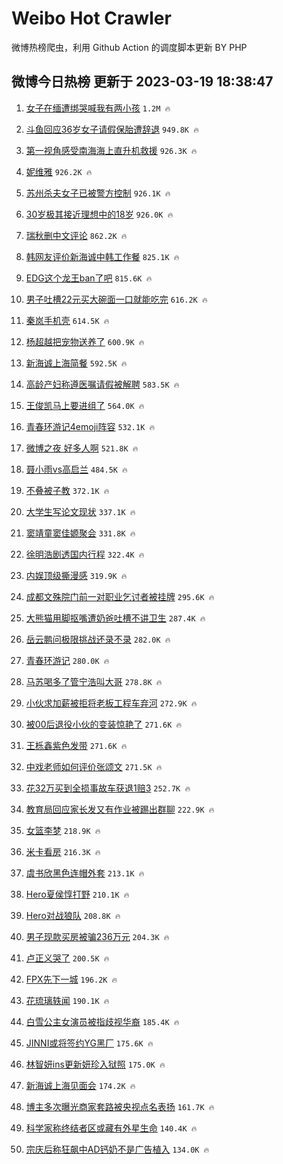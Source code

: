# Weibo Hot Crawler 



微博热榜爬虫，利用 Github Action 的调度脚本更新 BY PHP 


## 微博今日热榜 更新于 2023-03-19 18:38:47 
1. [女子在缅遭绑哭喊我有两小孩](https://s.weibo.com/weibo?q=%23%E5%A5%B3%E5%AD%90%E5%9C%A8%E7%BC%85%E9%81%AD%E7%BB%91%E5%93%AD%E5%96%8A%E6%88%91%E6%9C%89%E4%B8%A4%E5%B0%8F%E5%AD%A9%23&t=31&band_rank=1&Refer=top) `1.2M 🔥` 

1. [斗鱼回应36岁女子请假保胎遭辞退](https://s.weibo.com/weibo?q=%23%E6%96%97%E9%B1%BC%E5%9B%9E%E5%BA%9436%E5%B2%81%E5%A5%B3%E5%AD%90%E8%AF%B7%E5%81%87%E4%BF%9D%E8%83%8E%E9%81%AD%E8%BE%9E%E9%80%80%23&t=31&band_rank=2&Refer=top) `949.8K 🔥` 

1. [第一视角感受南海海上直升机救援](https://s.weibo.com/weibo?q=%23%E7%AC%AC%E4%B8%80%E8%A7%86%E8%A7%92%E6%84%9F%E5%8F%97%E5%8D%97%E6%B5%B7%E6%B5%B7%E4%B8%8A%E7%9B%B4%E5%8D%87%E6%9C%BA%E6%95%91%E6%8F%B4%23&t=31&band_rank=3&Refer=top) `926.3K 🔥` 

1. [妮维雅](https://s.weibo.com/weibo?q=%E5%A6%AE%E7%BB%B4%E9%9B%85&t=31&band_rank=4&Refer=top) `926.2K 🔥` 

1. [苏州杀夫女子已被警方控制](https://s.weibo.com/weibo?q=%23%E8%8B%8F%E5%B7%9E%E6%9D%80%E5%A4%AB%E5%A5%B3%E5%AD%90%E5%B7%B2%E8%A2%AB%E8%AD%A6%E6%96%B9%E6%8E%A7%E5%88%B6%23&t=31&band_rank=5&Refer=top) `926.1K 🔥` 

1. [30岁极其接近理想中的18岁](https://s.weibo.com/weibo?q=%2330%E5%B2%81%E6%9E%81%E5%85%B6%E6%8E%A5%E8%BF%91%E7%90%86%E6%83%B3%E4%B8%AD%E7%9A%8418%E5%B2%81%23&t=31&band_rank=6&Refer=top) `926.0K 🔥` 

1. [瑞秋删中文评论](https://s.weibo.com/weibo?q=%23%E7%91%9E%E7%A7%8B%E5%88%A0%E4%B8%AD%E6%96%87%E8%AF%84%E8%AE%BA%23&t=31&band_rank=7&Refer=top) `862.2K 🔥` 

1. [韩网友评价新海诚中韩工作餐](https://s.weibo.com/weibo?q=%23%E9%9F%A9%E7%BD%91%E5%8F%8B%E8%AF%84%E4%BB%B7%E6%96%B0%E6%B5%B7%E8%AF%9A%E4%B8%AD%E9%9F%A9%E5%B7%A5%E4%BD%9C%E9%A4%90%23&t=31&band_rank=8&Refer=top) `825.1K 🔥` 

1. [EDG这个龙王ban了吧](https://s.weibo.com/weibo?q=EDG%E8%BF%99%E4%B8%AA%E9%BE%99%E7%8E%8Bban%E4%BA%86%E5%90%A7&t=31&band_rank=9&Refer=top) `815.6K 🔥` 

1. [男子吐槽22元买大碗面一口就能吃完](https://s.weibo.com/weibo?q=%23%E7%94%B7%E5%AD%90%E5%90%90%E6%A7%BD22%E5%85%83%E4%B9%B0%E5%A4%A7%E7%A2%97%E9%9D%A2%E4%B8%80%E5%8F%A3%E5%B0%B1%E8%83%BD%E5%90%83%E5%AE%8C%23&t=31&band_rank=10&Refer=top) `616.2K 🔥` 

1. [秦岚手机壳](https://s.weibo.com/weibo?q=%23%E7%A7%A6%E5%B2%9A%E6%89%8B%E6%9C%BA%E5%A3%B3%23&t=31&band_rank=11&Refer=top) `614.5K 🔥` 

1. [杨超越把宠物送养了](https://s.weibo.com/weibo?q=%23%E6%9D%A8%E8%B6%85%E8%B6%8A%E6%8A%8A%E5%AE%A0%E7%89%A9%E9%80%81%E5%85%BB%E4%BA%86%23&t=31&band_rank=12&Refer=top) `600.9K 🔥` 

1. [新海诚上海简餐](https://s.weibo.com/weibo?q=%23%E6%96%B0%E6%B5%B7%E8%AF%9A%E4%B8%8A%E6%B5%B7%E7%AE%80%E9%A4%90%23&t=31&band_rank=13&Refer=top) `592.5K 🔥` 

1. [高龄产妇称遵医嘱请假被解聘](https://s.weibo.com/weibo?q=%23%E9%AB%98%E9%BE%84%E4%BA%A7%E5%A6%87%E7%A7%B0%E9%81%B5%E5%8C%BB%E5%98%B1%E8%AF%B7%E5%81%87%E8%A2%AB%E8%A7%A3%E8%81%98%23&t=31&band_rank=14&Refer=top) `583.5K 🔥` 

1. [王俊凯马上要进组了](https://s.weibo.com/weibo?q=%23%E7%8E%8B%E4%BF%8A%E5%87%AF%E9%A9%AC%E4%B8%8A%E8%A6%81%E8%BF%9B%E7%BB%84%E4%BA%86%23&t=31&band_rank=15&Refer=top) `564.0K 🔥` 

1. [青春环游记4emoji阵容](https://s.weibo.com/weibo?q=%23%E9%9D%92%E6%98%A5%E7%8E%AF%E6%B8%B8%E8%AE%B04emoji%E9%98%B5%E5%AE%B9%23&t=31&band_rank=16&Refer=top) `532.1K 🔥` 

1. [微博之夜 好多人啊](https://s.weibo.com/weibo?q=%23%E5%BE%AE%E5%8D%9A%E4%B9%8B%E5%A4%9C%20%E5%A5%BD%E5%A4%9A%E4%BA%BA%E5%95%8A%23&t=31&band_rank=17&Refer=top) `521.8K 🔥` 

1. [聂小雨vs高启兰](https://s.weibo.com/weibo?q=%23%E8%81%82%E5%B0%8F%E9%9B%A8vs%E9%AB%98%E5%90%AF%E5%85%B0%23&t=31&band_rank=18&Refer=top) `484.5K 🔥` 

1. [不叠被子教](https://s.weibo.com/weibo?q=%23%E4%B8%8D%E5%8F%A0%E8%A2%AB%E5%AD%90%E6%95%99%23&t=31&band_rank=19&Refer=top) `372.1K 🔥` 

1. [大学生写论文现状](https://s.weibo.com/weibo?q=%23%E5%A4%A7%E5%AD%A6%E7%94%9F%E5%86%99%E8%AE%BA%E6%96%87%E7%8E%B0%E7%8A%B6%23&t=31&band_rank=20&Refer=top) `337.1K 🔥` 

1. [窦靖童窦佳嫄聚会](https://s.weibo.com/weibo?q=%23%E7%AA%A6%E9%9D%96%E7%AB%A5%E7%AA%A6%E4%BD%B3%E5%AB%84%E8%81%9A%E4%BC%9A%23&t=31&band_rank=21&Refer=top) `331.8K 🔥` 

1. [徐明浩剧透国内行程](https://s.weibo.com/weibo?q=%23%E5%BE%90%E6%98%8E%E6%B5%A9%E5%89%A7%E9%80%8F%E5%9B%BD%E5%86%85%E8%A1%8C%E7%A8%8B%23&t=31&band_rank=22&Refer=top) `322.4K 🔥` 

1. [内娱顶级撕漫感](https://s.weibo.com/weibo?q=%23%E5%86%85%E5%A8%B1%E9%A1%B6%E7%BA%A7%E6%92%95%E6%BC%AB%E6%84%9F%23&t=31&band_rank=23&Refer=top) `319.9K 🔥` 

1. [成都文殊院门前一对职业乞讨者被挂牌](https://s.weibo.com/weibo?q=%23%E6%88%90%E9%83%BD%E6%96%87%E6%AE%8A%E9%99%A2%E9%97%A8%E5%89%8D%E4%B8%80%E5%AF%B9%E8%81%8C%E4%B8%9A%E4%B9%9E%E8%AE%A8%E8%80%85%E8%A2%AB%E6%8C%82%E7%89%8C%23&t=31&band_rank=24&Refer=top) `295.6K 🔥` 

1. [大熊猫用脚抠嘴遭奶爸吐槽不讲卫生](https://s.weibo.com/weibo?q=%23%E5%A4%A7%E7%86%8A%E7%8C%AB%E7%94%A8%E8%84%9A%E6%8A%A0%E5%98%B4%E9%81%AD%E5%A5%B6%E7%88%B8%E5%90%90%E6%A7%BD%E4%B8%8D%E8%AE%B2%E5%8D%AB%E7%94%9F%23&t=31&band_rank=25&Refer=top) `287.4K 🔥` 

1. [岳云鹏问极限挑战还录不录](https://s.weibo.com/weibo?q=%23%E5%B2%B3%E4%BA%91%E9%B9%8F%E9%97%AE%E6%9E%81%E9%99%90%E6%8C%91%E6%88%98%E8%BF%98%E5%BD%95%E4%B8%8D%E5%BD%95%23&t=31&band_rank=26&Refer=top) `282.0K 🔥` 

1. [青春环游记](https://s.weibo.com/weibo?q=%E9%9D%92%E6%98%A5%E7%8E%AF%E6%B8%B8%E8%AE%B0&t=31&band_rank=27&Refer=top) `280.0K 🔥` 

1. [马苏喝多了管宁浩叫大哥](https://s.weibo.com/weibo?q=%23%E9%A9%AC%E8%8B%8F%E5%96%9D%E5%A4%9A%E4%BA%86%E7%AE%A1%E5%AE%81%E6%B5%A9%E5%8F%AB%E5%A4%A7%E5%93%A5%23&t=31&band_rank=28&Refer=top) `278.8K 🔥` 

1. [小伙求加薪被拒将老板工程车弃河](https://s.weibo.com/weibo?q=%23%E5%B0%8F%E4%BC%99%E6%B1%82%E5%8A%A0%E8%96%AA%E8%A2%AB%E6%8B%92%E5%B0%86%E8%80%81%E6%9D%BF%E5%B7%A5%E7%A8%8B%E8%BD%A6%E5%BC%83%E6%B2%B3%23&t=31&band_rank=29&Refer=top) `272.9K 🔥` 

1. [被00后退役小伙的变装惊艳了](https://s.weibo.com/weibo?q=%23%E8%A2%AB00%E5%90%8E%E9%80%80%E5%BD%B9%E5%B0%8F%E4%BC%99%E7%9A%84%E5%8F%98%E8%A3%85%E6%83%8A%E8%89%B3%E4%BA%86%23&t=31&band_rank=30&Refer=top) `271.6K 🔥` 

1. [王栎鑫紫色发带](https://s.weibo.com/weibo?q=%23%E7%8E%8B%E6%A0%8E%E9%91%AB%E7%B4%AB%E8%89%B2%E5%8F%91%E5%B8%A6%23&t=31&band_rank=31&Refer=top) `271.6K 🔥` 

1. [中戏老师如何评价张颂文](https://s.weibo.com/weibo?q=%23%E4%B8%AD%E6%88%8F%E8%80%81%E5%B8%88%E5%A6%82%E4%BD%95%E8%AF%84%E4%BB%B7%E5%BC%A0%E9%A2%82%E6%96%87%23&t=31&band_rank=32&Refer=top) `271.5K 🔥` 

1. [花32万买到全损事故车获退1赔3](https://s.weibo.com/weibo?q=%23%E8%8A%B132%E4%B8%87%E4%B9%B0%E5%88%B0%E5%85%A8%E6%8D%9F%E4%BA%8B%E6%95%85%E8%BD%A6%E8%8E%B7%E9%80%801%E8%B5%943%23&t=31&band_rank=33&Refer=top) `252.7K 🔥` 

1. [教育局回应家长发又有作业被踢出群聊](https://s.weibo.com/weibo?q=%23%E6%95%99%E8%82%B2%E5%B1%80%E5%9B%9E%E5%BA%94%E5%AE%B6%E9%95%BF%E5%8F%91%E5%8F%88%E6%9C%89%E4%BD%9C%E4%B8%9A%E8%A2%AB%E8%B8%A2%E5%87%BA%E7%BE%A4%E8%81%8A%23&t=31&band_rank=34&Refer=top) `222.9K 🔥` 

1. [女篮李梦](https://s.weibo.com/weibo?q=%E5%A5%B3%E7%AF%AE%E6%9D%8E%E6%A2%A6&t=31&band_rank=35&Refer=top) `218.9K 🔥` 

1. [米卡看房](https://s.weibo.com/weibo?q=%23%E7%B1%B3%E5%8D%A1%E7%9C%8B%E6%88%BF%23&t=31&band_rank=36&Refer=top) `216.3K 🔥` 

1. [虞书欣黑色连帽外套](https://s.weibo.com/weibo?q=%23%E8%99%9E%E4%B9%A6%E6%AC%A3%E9%BB%91%E8%89%B2%E8%BF%9E%E5%B8%BD%E5%A4%96%E5%A5%97%23&t=31&band_rank=37&Refer=top) `213.1K 🔥` 

1. [Hero夏侯惇打野](https://s.weibo.com/weibo?q=%23Hero%E5%A4%8F%E4%BE%AF%E6%83%87%E6%89%93%E9%87%8E%23&t=31&band_rank=38&Refer=top) `210.1K 🔥` 

1. [Hero对战狼队](https://s.weibo.com/weibo?q=%23Hero%E5%AF%B9%E6%88%98%E7%8B%BC%E9%98%9F%23&t=31&band_rank=39&Refer=top) `208.8K 🔥` 

1. [男子现款买房被骗236万元](https://s.weibo.com/weibo?q=%23%E7%94%B7%E5%AD%90%E7%8E%B0%E6%AC%BE%E4%B9%B0%E6%88%BF%E8%A2%AB%E9%AA%97236%E4%B8%87%E5%85%83%23&t=31&band_rank=40&Refer=top) `204.3K 🔥` 

1. [卢正义哭了](https://s.weibo.com/weibo?q=%23%E5%8D%A2%E6%AD%A3%E4%B9%89%E5%93%AD%E4%BA%86%23&t=31&band_rank=41&Refer=top) `200.5K 🔥` 

1. [FPX先下一城](https://s.weibo.com/weibo?q=%23FPX%E5%85%88%E4%B8%8B%E4%B8%80%E5%9F%8E%23&t=31&band_rank=42&Refer=top) `196.2K 🔥` 

1. [花琉璃轶闻](https://s.weibo.com/weibo?q=%E8%8A%B1%E7%90%89%E7%92%83%E8%BD%B6%E9%97%BB&t=31&band_rank=43&Refer=top) `190.1K 🔥` 

1. [白雪公主女演员被指歧视华裔](https://s.weibo.com/weibo?q=%23%E7%99%BD%E9%9B%AA%E5%85%AC%E4%B8%BB%E5%A5%B3%E6%BC%94%E5%91%98%E8%A2%AB%E6%8C%87%E6%AD%A7%E8%A7%86%E5%8D%8E%E8%A3%94%23&t=31&band_rank=44&Refer=top) `185.4K 🔥` 

1. [JINNI或将签约YG黑厂](https://s.weibo.com/weibo?q=%23JINNI%E6%88%96%E5%B0%86%E7%AD%BE%E7%BA%A6YG%E9%BB%91%E5%8E%82%23&t=31&band_rank=45&Refer=top) `175.6K 🔥` 

1. [林智妍ins更新妍珍入狱照](https://s.weibo.com/weibo?q=%23%E6%9E%97%E6%99%BA%E5%A6%8Dins%E6%9B%B4%E6%96%B0%E5%A6%8D%E7%8F%8D%E5%85%A5%E7%8B%B1%E7%85%A7%23&t=31&band_rank=46&Refer=top) `175.0K 🔥` 

1. [新海诚上海见面会](https://s.weibo.com/weibo?q=%E6%96%B0%E6%B5%B7%E8%AF%9A%E4%B8%8A%E6%B5%B7%E8%A7%81%E9%9D%A2%E4%BC%9A&t=31&band_rank=47&Refer=top) `174.2K 🔥` 

1. [博主多次曝光商家套路被央视点名表扬](https://s.weibo.com/weibo?q=%23%E5%8D%9A%E4%B8%BB%E5%A4%9A%E6%AC%A1%E6%9B%9D%E5%85%89%E5%95%86%E5%AE%B6%E5%A5%97%E8%B7%AF%E8%A2%AB%E5%A4%AE%E8%A7%86%E7%82%B9%E5%90%8D%E8%A1%A8%E6%89%AC%23&t=31&band_rank=48&Refer=top) `161.7K 🔥` 

1. [科学家称终结者区或藏有外星生命](https://s.weibo.com/weibo?q=%23%E7%A7%91%E5%AD%A6%E5%AE%B6%E7%A7%B0%E7%BB%88%E7%BB%93%E8%80%85%E5%8C%BA%E6%88%96%E8%97%8F%E6%9C%89%E5%A4%96%E6%98%9F%E7%94%9F%E5%91%BD%23&t=31&band_rank=49&Refer=top) `140.4K 🔥` 

1. [宗庆后称狂飙中AD钙奶不是广告植入](https://s.weibo.com/weibo?q=%23%E5%AE%97%E5%BA%86%E5%90%8E%E7%A7%B0%E7%8B%82%E9%A3%99%E4%B8%ADAD%E9%92%99%E5%A5%B6%E4%B8%8D%E6%98%AF%E5%B9%BF%E5%91%8A%E6%A4%8D%E5%85%A5%23&t=31&band_rank=50&Refer=top) `134.0K 🔥` 

